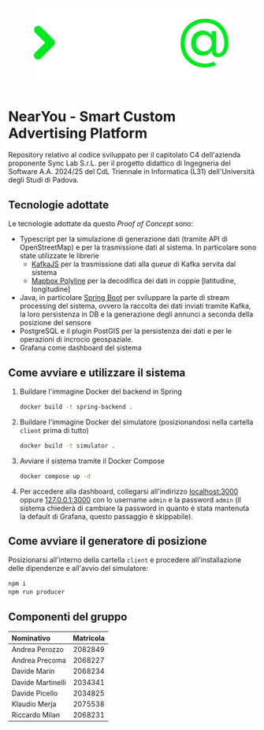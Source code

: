 <p align="center">
    <picture>
    <source media="(prefers-color-scheme: dark)" srcset="./assets/img/logo_dark.svg">
    <source media="(prefers-color-scheme: light)" srcset="./assets/img/logo.svg">
    <img width="400" alt="Shows a black logo in light color mode and a white one in dark color mode." src="./assets/img/logo_dark.svg">
    </picture>
</p>

# NearYou - Smart Custom Advertising Platform
Repository relativo al codice sviluppato per il capitolato C4 dell'azienda proponente Sync Lab S.r.L. per il progetto didattico di Ingegneria del Software A.A. 2024/25 del CdL Triennale in Informatica (L31) dell'Università degli Studi di Padova.

## Tecnologie adottate
Le tecnologie adottate da questo _Proof of Concept_  sono:
- Typescript per la simulazione di generazione dati (tramite API di OpenStreetMap) e per la trasmissione dati al sistema. In particolare sono state utilizzate le librerie
    - [KafkaJS](https://kafka.js.org/) per la trasmissione dati alla _queue_ di Kafka servita dal sistema
    - [Mapbox Polyline](https://www.npmjs.com/package/@mapbox/polyline) per la decodifica dei dati in coppie [latitudine, longitudine]
- Java, in particolare [Spring Boot](https://spring.io/projects/spring-boot) per sviluppare la parte di stream processing del sistema, ovvero la raccolta dei dati inviati tramite Kafka, la loro persistenza in DB e la generazione degli annunci a seconda della posizione del sensore
- PostgreSQL e il plugin PostGIS per la persistenza dei dati e per le operazioni di incrocio geospaziale.
- Grafana come dashboard del sistema

## Come avviare e utilizzare il sistema
1. Buildare l'immagine Docker del backend in Spring
    ```sh
    docker build -t spring-backend .
    ```
2. Buildare l'immagine Docker del simulatore (posizionandosi nella cartella `client` prima di tutto)
    ```sh
    docker build -t simulator .
    ```
3. Avviare il sistema tramite il Docker Compose
    ```sh
    docker compose up -d
    ```
4. Per accedere alla dashboard, collegarsi all'indirizzo [localhost:3000](http://localhost:3000) oppure [127.0.0.1:3000](http://127.0.0.1:3000) con lo username `admin` e la password `admin` (il sistema chiederà di cambiare la password in quanto è stata mantenuta la default di Grafana, questo passaggio è skippabile).

## Come avviare il generatore di posizione
Posizionarsi all'interno della cartella `client` e procedere all'installazione delle dipendenze e all'avvio del simulatore:
```sh
npm i
npm run producer
```

## Componenti del gruppo

| Nominativo        | Matricola |
| :---------------- | :-------: |
| Andrea Perozzo    |  2082849  |
| Andrea Precoma    |  2068227  |
| Davide Marin      |  2068234  |
| Davide Martinelli |  2034341  |
| Davide Picello    |  2034825  |
| Klaudio Merja     |  2075538  |
| Riccardo Milan    |  2068231  |